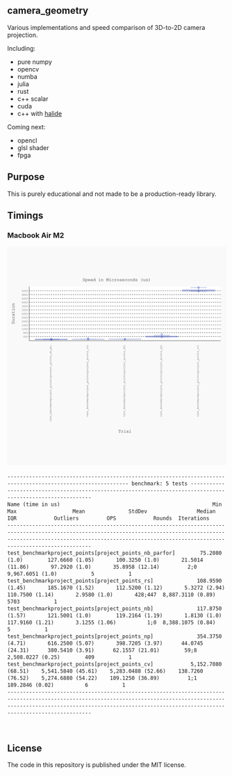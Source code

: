 ## camera_geometry

Various implementations and speed comparison of 3D-to-2D camera projection.

Including: 

- pure numpy
- opencv
- numba
- julia
- rust
- c++ scalar
- cuda
- c++ with [halide](https://github.com/halide/Halide)

Coming next:
- opencl
- glsl shader
- fpga

## Purpose

This is purely educational and not made to be a production-ready library.


## Timings

### Macbook Air M2
![benchmark_20230815_130412.svg.png](media%2Fbenchmark_20230815_130412.svg.png)

```text
------------------------------------------------------------------------------------------------------------- benchmark: 5 tests ------------------------------------------------------------------------------------------------------------
Name (time in us)                                                 Min                   Max                  Mean              StdDev                Median                 IQR            Outliers         OPS            Rounds  Iterations
---------------------------------------------------------------------------------------------------------------------------------------------------------------------------------------------------------------------------------------------
test_benchmarkproject_points[project_points_nb_parfor]        75.2080 (1.0)        127.6660 (1.05)       100.3250 (1.0)       21.5014 (11.86)       97.2920 (1.0)       35.8958 (12.14)         2;0  9,967.6051 (1.0)           5           1
test_benchmarkproject_points[project_points_rs]              108.9590 (1.45)       185.1670 (1.52)       112.5200 (1.12)       5.3272 (2.94)       110.7500 (1.14)       2.9580 (1.0)       428;447  8,887.3110 (0.89)       5703           1
test_benchmarkproject_points[project_points_nb]              117.8750 (1.57)       121.5001 (1.0)        119.2164 (1.19)       1.8130 (1.0)        117.9160 (1.21)       3.1255 (1.06)          1;0  8,388.1075 (0.84)          5           1
test_benchmarkproject_points[project_points_np]              354.3750 (4.71)       616.2500 (5.07)       398.7205 (3.97)      44.0745 (24.31)      380.5410 (3.91)      62.1557 (21.01)        59;8  2,508.0227 (0.25)        409           1
test_benchmarkproject_points[project_points_cv]            5,152.7080 (68.51)    5,541.5840 (45.61)    5,283.0488 (52.66)    138.7260 (76.52)    5,274.6880 (54.22)    109.1250 (36.89)         1;1    189.2846 (0.02)          6           1
---------------------------------------------------------------------------------------------------------------------------------------------------------------------------------------------------------------------------------------------



```

## License
The code in this repository is published under the MIT license.
